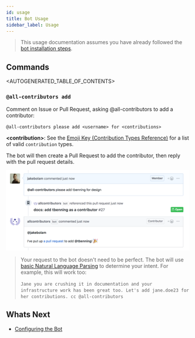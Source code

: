 ```yaml
---
id: usage
title: Bot Usage
sidebar_label: Usage
---
```


> This usage documentation assumes you have already followed the [bot installation steps](/docs/bot/installation).

## Commands
<AUTOGENERATED_TABLE_OF_CONTENTS>

### `@all-contributors add`
 Comment on Issue or Pull Request, asking @all-contributors to add a contributor:

```
@all-contributors please add <username> for <contributions>
```
**\<contribution>**: See the [Emoji Key (Contribution Types Reference)](/docs/emoji-key) for a list of valid `contribution` types.

The bot will then create a Pull Request to add the contributor, then reply with the pull request details.

<img alt="Example usage screenshot" src="../assets/bot-usage.png" width="500px">

> Your request to the bot doesn't need to be perfect. The bot will use [basic Natural Language Parsing](https://github.com/all-contributors/all-contributors-bot/blob/master/src/tasks/processIssueComment/utils/parse-comment/index.js) to determine your intent.
> For example, this will work too:
>
> `Jane you are crushing it in documentation and your infrastructure work has been great too. Let's add jane.doe23 for her contributions. cc @all-contributors`

## Whats Next
- [Configuring the Bot](/docs/bot/configuration)
